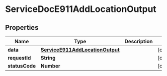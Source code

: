 

# ServiceDocE911AddLocationOutput


## Properties

| Name | Type | Description | Notes |
|------------ | ------------- | ------------- | -------------|
|**data** | [**ServiceE911AddLocationOutput**](ServiceE911AddLocationOutput.md) |  |  [optional] |
|**requestId** | **String** |  |  [optional] |
|**statusCode** | **Number** |  |  [optional] |



